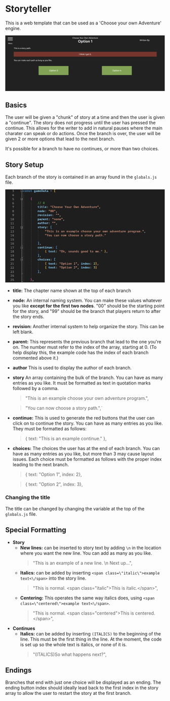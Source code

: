 # Storyteller

This is a web template that can be used as a 'Choose your own Adventure' engine. 

![ScreenShot](/screenshots/1.png)

## Basics

The user will be given a "chunk" of story at a time and then the user is given a "continue". The story does not progress until the user has pressed the continue. This allows for the writer to add in natural pauses where the main charater can speak or do actions. Once the branch is over, the user will be given 2 or more options that lead to the next branch. 

It's possible for a branch to have no continues, or more than two choices. 

## Story Setup
Each branch of the story is contained in an array found in the `globals.js` file.

![ScreenShot](/screenshots/2.png)

* **title:** The chapter name shown at the top of each branch
* **node:** An internal naming system. You can make these values whatever you like **except for the first two nodes**. "00" should be the starting point for the story, and "99" should be the branch that players return to after the story ends.
* **revision:** Another internal system to help organize the story. This can be left blank.
* **parent:** This represents the previous branch that lead to the one you're on. The number must refer to the index of the array, starting at 0. (To help display this, the example code has the index of each branch commented above it.)
* **author** This is used to display the author of each branch.
* **story** An array containing the bulk of the branch. You can have as many entries as you like. It must be formatted as text in quotation marks followed by a comma.
  >  "This is an example choose your own adventure program.",

  >  "You can now choose a story path.",`
* **continue:** This is used to generate the red buttons that the user can click on to continue the story. You can have as many entries as you like. They must be formatted as follows:
  >{ text: "This is an example continue." },
* **choices:** The choices the user has at the end of each branch. You can have as many entries as you like, but more than 3 may cause layout issues. Each choice must be formatted as follows with the proper index leading to the next branch.
  >{ text: "Option 1", index: 2},
  
  >{ text: "Option 2", index: 3},

### Changing the title
The title can be changed by changing the variable at the top of the `globals.js` file. 


## Special Formatting

* **Story**
  * **New lines:** can be inserted to story text by adding `\n` in the location where you want the new line. You can add as many as you like. 
    > "This is an example of a new line. \n Next up...",
  * **Italics:** can be added by inserting `<span class=\"italic\">example text<\/span>` into the story line.
    > "This is normal. <span class=\"italic\">This is italic.<\/span>",
  * **Centering:** This operates the same way italics does, using `<span class=\"centered\">example text<\/span>`.
    > "This is normal. <span class=\"centered\">This is centered.<\/span>",
* **Continues**
  * **Italics:** can be added by inserting `(ITALICS)` to the beginning of the line. This must be the first thing in the line. At the moment, the code is set up so the whole text is italics, or none of it is.
    > "(ITALICS)So what happens next?",

## Endings

Branches that end with just one choice will be displayed as an ending. The ending button index should ideally lead back to the first index in the story array to allow the user to restart the story at the first branch.  
